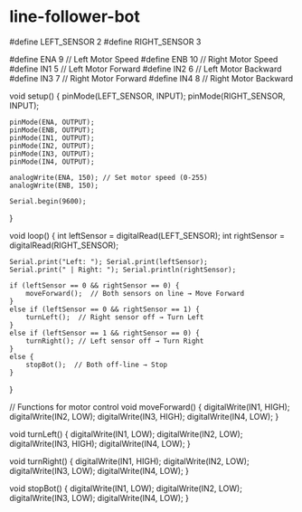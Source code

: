 # line-follower-bot
#define LEFT_SENSOR 2
#define RIGHT_SENSOR 3

#define ENA 9  // Left Motor Speed
#define ENB 10 // Right Motor Speed
#define IN1 5  // Left Motor Forward
#define IN2 6  // Left Motor Backward
#define IN3 7  // Right Motor Forward
#define IN4 8  // Right Motor Backward

void setup() {
    pinMode(LEFT_SENSOR, INPUT);
    pinMode(RIGHT_SENSOR, INPUT);
    
    pinMode(ENA, OUTPUT);
    pinMode(ENB, OUTPUT);
    pinMode(IN1, OUTPUT);
    pinMode(IN2, OUTPUT);
    pinMode(IN3, OUTPUT);
    pinMode(IN4, OUTPUT);

    analogWrite(ENA, 150); // Set motor speed (0-255)
    analogWrite(ENB, 150);

    Serial.begin(9600);
}

void loop() {
    int leftSensor = digitalRead(LEFT_SENSOR);
    int rightSensor = digitalRead(RIGHT_SENSOR);

    Serial.print("Left: "); Serial.print(leftSensor);
    Serial.print(" | Right: "); Serial.println(rightSensor);

    if (leftSensor == 0 && rightSensor == 0) {
        moveForward();  // Both sensors on line → Move Forward
    } 
    else if (leftSensor == 0 && rightSensor == 1) {
        turnLeft();  // Right sensor off → Turn Left
    } 
    else if (leftSensor == 1 && rightSensor == 0) {
        turnRight(); // Left sensor off → Turn Right
    } 
    else {
        stopBot();  // Both off-line → Stop
    }
}

// Functions for motor control
void moveForward() {
    digitalWrite(IN1, HIGH);
    digitalWrite(IN2, LOW);
    digitalWrite(IN3, HIGH);
    digitalWrite(IN4, LOW);
}

void turnLeft() {
    digitalWrite(IN1, LOW);
    digitalWrite(IN2, LOW);
    digitalWrite(IN3, HIGH);
    digitalWrite(IN4, LOW);
}

void turnRight() {
    digitalWrite(IN1, HIGH);
    digitalWrite(IN2, LOW);
    digitalWrite(IN3, LOW);
    digitalWrite(IN4, LOW);
}

void stopBot() {
    digitalWrite(IN1, LOW);
    digitalWrite(IN2, LOW);
    digitalWrite(IN3, LOW);
    digitalWrite(IN4, LOW);
}
